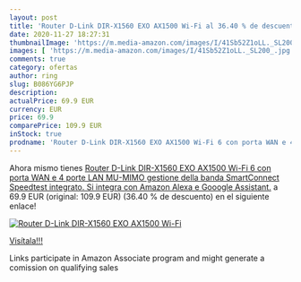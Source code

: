 ```yaml
---
layout: post
title: 'Router D-Link DIR-X1560 EXO AX1500 Wi-Fi al 36.40 % de descuento'
date: 2020-11-27 18:27:31
thumbnailImage: 'https://m.media-amazon.com/images/I/41Sb52Z1oLL._SL200_.jpg'
images: [ 'https://m.media-amazon.com/images/I/41Sb52Z1oLL._SL200_.jpg' ]
comments: true
category: ofertas
author: ring
slug: B086YG6PJP
description:
actualPrice: 69.9 EUR
currency: EUR
price: 69.9
comparePrice: 109.9 EUR
inStock: true
prodname: 'Router D-Link DIR-X1560 EXO AX1500 Wi-Fi 6 con porta WAN e 4 porte LAN  MU-MIMO  gestione della banda SmartConnect  Speedtest integrato. Si integra con Amazon Alexa e Gooogle Assistant.'
---
```


Ahora mismo tienes [Router D-Link DIR-X1560 EXO AX1500 Wi-Fi 6 con porta WAN e 4 porte LAN  MU-MIMO  gestione della banda SmartConnect  Speedtest integrato. Si integra con Amazon Alexa e Gooogle Assistant.](https://www.amazon.it/dp/B086YG6PJP/?tag=tolees00-21) a 69.9 EUR (original: 109.9 EUR) (36.40 %  de descuento) en el siguiente enlace!

[![Router D-Link DIR-X1560 EXO AX1500 Wi-Fi](https://m.media-amazon.com/images/I/41Sb52Z1oLL._SL200_.jpg)](https://www.amazon.it/dp/B086YG6PJP/?tag=tolees00-21)

[Visítala!!!](https://www.amazon.it/dp/B086YG6PJP/?tag=tolees00-21)

Links participate in Amazon Associate program and might generate a comission on qualifying sales
